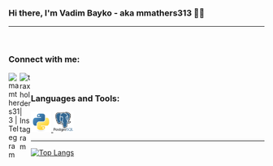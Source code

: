 ### Hi there, I'm Vadim Bayko - aka mmathers313 👋🏾

---
</br>

### Connect with me:
[<img align="left" alt="mamthers313 | Telegram" width="22px" src="https://cdn-icons-png.flaticon.com/512/2111/2111646.png" />][telegram]
[<img align="left" alt="traxholder | Instagram" width="22px" src="https://cdn-icons-png.flaticon.com/512/2111/2111463.png" />][instagram]

<br />

### Languages and Tools:
<a href="https://www.python.org" target="_blank"> <img src="https://raw.githubusercontent.com/devicons/devicon/master/icons/python/python-original.svg" alt="python" width="40" height="40"/> </a>
<a href="https://www.postgresql.org/" target="_blank"> <img src="https://raw.githubusercontent.com/devicons/devicon/master/icons/postgresql/postgresql-original-wordmark.svg" alt="postgresql" width="40" height="40"/> </a> 

---

[![Top Langs](https://github-readme-stats.vercel.app/api/top-langs/?username=mmathers313&hide=jupyter,css,scss,html,c,makefile,dockerfile,shell,cmake)](https://github.com/anuraghazra/github-readme-stats)


[instagram]: https://www.instagram.com/traxholder/
[telegram]: https://t.me/mmathers313/
